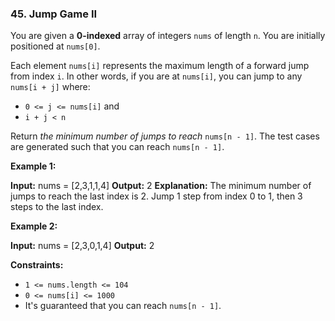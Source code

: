 ### 45\. Jump Game II

You are given a **0-indexed** array of integers `nums` of length `n`. You are initially positioned at `nums[0]`.

Each element `nums[i]` represents the maximum length of a forward jump from index `i`. In other words, if you are at `nums[i]`, you can jump to any `nums[i + j]` where:

*   `0 <= j <= nums[i]` and
*   `i + j < n`

Return _the minimum number of jumps to reach_ `nums[n - 1]`. The test cases are generated such that you can reach `nums[n - 1]`.

**Example 1:**

**Input:** nums = \[2,3,1,1,4\]
**Output:** 2
**Explanation:** The minimum number of jumps to reach the last index is 2. Jump 1 step from index 0 to 1, then 3 steps to the last index.

**Example 2:**

**Input:** nums = \[2,3,0,1,4\]
**Output:** 2

**Constraints:**

*   `1 <= nums.length <= 104`
*   `0 <= nums[i] <= 1000`
*   It's guaranteed that you can reach `nums[n - 1]`.
